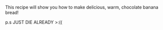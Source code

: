 This recipe will show you how to make delicious, warm, chocolate banana bread!

p.s JUST DIE ALREADY >:((